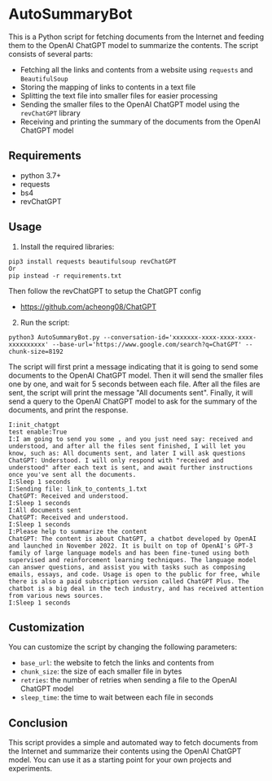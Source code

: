 # AutoSummaryBot

This is a Python script for fetching documents from the Internet and feeding them to the OpenAI ChatGPT model to summarize the contents. The script consists of several parts:

- Fetching all the links and contents from a website using `requests` and `BeautifulSoup`
- Storing the mapping of links to contents in a text file
- Splitting the text file into smaller files for easier processing
- Sending the smaller files to the OpenAI ChatGPT model using the `revChatGPT` library
- Receiving and printing the summary of the documents from the OpenAI ChatGPT model

## Requirements

- python 3.7+
- requests
- bs4
- revChatGPT

## Usage
1. Install the required libraries:
```
pip3 install requests beautifulsoup revChatGPT
Or
pip instead -r requirements.txt
```
Then follow the revChatGPT to setup the ChatGPT config
- https://github.com/acheong08/ChatGPT

2. Run the script:
```
python3 AutoSummaryBot.py --conversation-id='xxxxxxx-xxxx-xxxx-xxxx-xxxxxxxxxx' --base-url='https://www.google.com/search?q=ChatGPT' --chunk-size=8192
```

The script will first print a message indicating that it is going to send some documents to the OpenAI ChatGPT model. Then it will send the smaller files one by one, and wait for 5 seconds between each file. After all the files are sent, the script will print the message "All documents sent". Finally, it will send a query to the OpenAI ChatGPT model to ask for the summary of the documents, and print the response.

```
I:init_chatgpt
test enable:True
I:I am going to send you some , and you just need say: received and understood, and after all the files sent finished, I will let you know, such as: All documents sent, and later I will ask questions
ChatGPT: Understood. I will only respond with "received and understood" after each text is sent, and await further instructions once you've sent all the documents.
I:Sleep 1 seconds
I:Sending file: link_to_contents_1.txt
ChatGPT: Received and understood.
I:Sleep 1 seconds
I:All documents sent
ChatGPT: Received and understood.
I:Sleep 1 seconds
I:Please help to summarize the content
ChatGPT: The content is about ChatGPT, a chatbot developed by OpenAI and launched in November 2022. It is built on top of OpenAI's GPT-3 family of large language models and has been fine-tuned using both supervised and reinforcement learning techniques. The language model can answer questions, and assist you with tasks such as composing emails, essays, and code. Usage is open to the public for free, while there is also a paid subscription version called ChatGPT Plus. The chatbot is a big deal in the tech industry, and has received attention from various news sources.
I:Sleep 1 seconds
```
## Customization
You can customize the script by changing the following parameters:

- `base_url`: the website to fetch the links and contents from
- `chunk_size`: the size of each smaller file in bytes
- `retries`: the number of retries when sending a file to the OpenAI ChatGPT model
- `sleep_time`: the time to wait between each file in seconds

## Conclusion

This script provides a simple and automated way to fetch documents from the Internet and summarize their contents using the OpenAI ChatGPT model. You can use it as a starting point for your own projects and experiments.



